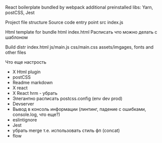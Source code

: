React boilerplate bundled by webpack
additional preinstalled libs: Yarn, postCSS, Jest

Project file structure
Source code entry point
  src
    index.js

Html template for bundle
html
  index.html
  Расписать что можно делать с шаблоном

Build
  distr
    index.html
      js/main.js
      css/main.css
      assets/imgages, fonts and other files


Что еще настрость
- X Html plugin
- postCSS
- Readme markdown
- X react
- X React hrm - убрать
- Элегантно расписать postcss.config (env dev prod)
- Devserver
- Вывод в консоль информации (линтинг, падение с ошибками, console.log, что еще?)
- eslintignore
- Jest
- убрать merge т.е. использовать стиль фп (concat)
- flow

